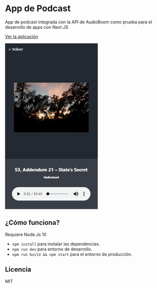 # App de Podcast

App de podcast integrada con la API de AudioBoom como prueba para el desarrollo de apps con Next.JS

[Ver la aplicación](https://podcast-nextjs-hjsi8pe9c.now.sh/)

![Captura de la app](./.readme-static/captura.png)

## ¿Cómo funciona?

Requiere Node.Js 10

* `npm install` para instalar las dependencias.
* `npm run dev` para entorno de desarrollo.
* `npm run build && npm start` para el entorno de producción.

## Licencia

MIT
